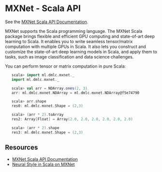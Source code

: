 # MXNet - Scala API

See the [MXNet Scala API Documentation](http://mxnet.io/api/scala/docs/index.html).

MXNet supports the Scala programming language. The MXNet Scala package brings flexible and efficient GPU
computing and state-of-art deep learning to Scala. It enables you to write seamless tensor/matrix computation with multiple GPUs in Scala. It also lets you construct and customize the state-of-art deep learning models in Scala,
  and apply them to tasks, such as image classification and data science challenges.

You can perform tensor or matrix computation in pure Scala:

 ```scala
    scala> import ml.dmlc.mxnet._
    import ml.dmlc.mxnet._

    scala> val arr = NDArray.ones(2, 3)
    arr: ml.dmlc.mxnet.NDArray = ml.dmlc.mxnet.NDArray@f5e74790

    scala> arr.shape
    res0: ml.dmlc.mxnet.Shape = (2,3)

    scala> (arr * 2).toArray
    res2: Array[Float] = Array(2.0, 2.0, 2.0, 2.0, 2.0, 2.0)

    scala> (arr * 2).shape
    res3: ml.dmlc.mxnet.Shape = (2,3)
 ```

## Resources

* [MXNet Scala API Documentation](http://mxnet.io/api/scala/docs/index.html)
* [Neural Style in Scala on MXNet](https://github.com/dmlc/mxnet/blob/master/scala-package/examples/src/main/scala/ml/dmlc/mxnet/examples/neuralstyle/NeuralStyle.scala)
